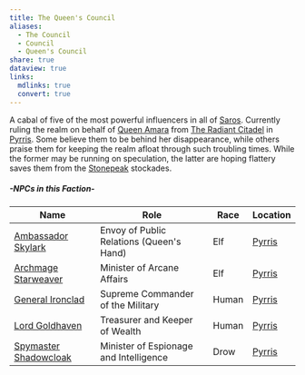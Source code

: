 ```yaml
---
title: The Queen's Council
aliases:
  - The Council
  - Council
  - Queen's Council
share: true
dataview: true
links:
  mdlinks: true
  convert: true
---
```


A cabal of five of the most powerful influencers in all of [Saros](../History-&%20Lore/A-Brief-Saros-History.md). Currently ruling the realm on behalf of [Queen Amara](../Locations-&%20NPCs/Cities%20&%20Towns/Pyrris/NPCs/Queen-Amara.md) from [The Radiant Citadel](../Locations-&%20NPCs/Cities%20&%20Towns/Pyrris/Locations/The-Radiant-Citadel.md) in [Pyrris](../Locations-&%20NPCs/Cities%20&%20Towns/Pyrris.md). Some believe them to be behind her disappearance, while others praise them for keeping the realm afloat through such troubling times. While the former may be running on speculation, the latter are hoping flattery saves them from the [Stonepeak](../Locations-&%20NPCs/Cities%20&%20Towns/Pyrris/Locations/Stonepeak.md) stockades.

##### -NPCs in this Faction-
| Name                                                                                            | Role                                     | Race  | Location                                              |
| ----------------------------------------------------------------------------------------------- | ---------------------------------------- | ----- | ----------------------------------------------------- |
| [Ambassador Skylark](../Locations-&%20NPCs/Cities%20&%20Towns/Pyrris/NPCs/Ambassador-Skylark.md)       | Envoy of Public Relations (Queen's Hand) | Elf   | [Pyrris](../Locations-&%20NPCs/Cities%20&%20Towns/Pyrris.md) |
| [Archmage Starweaver](../Locations-&%20NPCs/Cities%20&%20Towns/Pyrris/NPCs/Archmage-Starweaver.md)     | Minister of Arcane Affairs               | Elf   | [Pyrris](../Locations-&%20NPCs/Cities%20&%20Towns/Pyrris.md) |
| [General Ironclad](../Locations-&%20NPCs/Cities%20&%20Towns/Pyrris/NPCs/General-Ironclad.md)           | Supreme Commander of the Military        | Human | [Pyrris](../Locations-&%20NPCs/Cities%20&%20Towns/Pyrris.md) |
| [Lord Goldhaven](../Locations-&%20NPCs/Cities%20&%20Towns/Pyrris/NPCs/Lord-Goldhaven.md)               | Treasurer and Keeper of Wealth           | Human | [Pyrris](../Locations-&%20NPCs/Cities%20&%20Towns/Pyrris.md) |
| [Spymaster Shadowcloak](../Locations-&%20NPCs/Cities%20&%20Towns/Pyrris/NPCs/Spymaster-Shadowcloak.md) | Minister of Espionage and Intelligence   | Drow  | [Pyrris](../Locations-&%20NPCs/Cities%20&%20Towns/Pyrris.md) |
